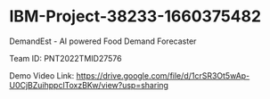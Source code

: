 # IBM-Project-38233-1660375482
DemandEst - AI powered Food Demand Forecaster

Team ID: PNT2022TMID27576

Demo Video Link: https://drive.google.com/file/d/1crSR3Ot5wAp-U0CjBZuihppclToxzBKw/view?usp=sharing
